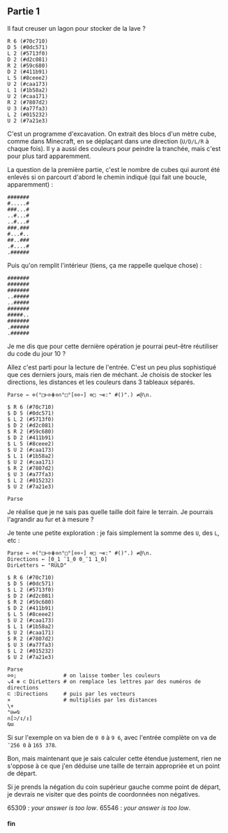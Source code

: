 ## Partie 1

Il faut creuser un lagon pour stocker de la lave ?

```no_run
R 6 (#70c710)
D 5 (#0dc571)
L 2 (#5713f0)
D 2 (#d2c081)
R 2 (#59c680)
D 2 (#411b91)
L 5 (#8ceee2)
U 2 (#caa173)
L 1 (#1b58a2)
U 2 (#caa171)
R 2 (#7807d2)
U 3 (#a77fa3)
L 2 (#015232)
U 2 (#7a21e3)
```

C'est un programme d'excavation. On extrait des blocs d'un mètre cube, comme dans Minecraft, en se déplaçant dans une direction (`U/D/L/R` à chaque fois). Il y a aussi des couleurs pour peindre la tranchée, mais c'est pour plus tard apparemment.

La question de la première partie, c'est le nombre de cubes qui auront été enlevés si on parcourt d'abord le chemin indiqué (qui fait une boucle, apparemment) :

```no_run
#######
#.....#
###...#
..#...#
..#...#
###.###
#...#..
##..###
.#....#
.######
```

Puis qu'on remplit l'intérieur (tiens, ça me rappelle quelque chose) :

```no_run
#######
#######
#######
..#####
..#####
#######
#####..
#######
.######
.######
```

Je me dis que pour cette dernière opération je pourrai peut-être réutiliser du code du jour 10 ?

Allez c'est parti pour la lecture de l'entrée. C'est un peu plus sophistiqué que ces derniers jours, mais rien de méchant. Je choisis de stocker les directions, les distances et les couleurs dans 3 tableaux séparés.

```
Parse ← ⊜(°□⊢⊙⋕⊙∩°□°[⊙⊙∘] ⊜□ ¬∊:" #()".) ≠@\n.

$ R 6 (#70c710)
$ D 5 (#0dc571)
$ L 2 (#5713f0)
$ D 2 (#d2c081)
$ R 2 (#59c680)
$ D 2 (#411b91)
$ L 5 (#8ceee2)
$ U 2 (#caa173)
$ L 1 (#1b58a2)
$ U 2 (#caa171)
$ R 2 (#7807d2)
$ U 3 (#a77fa3)
$ L 2 (#015232)
$ U 2 (#7a21e3)

Parse
```

Je réalise que je ne sais pas quelle taille doit faire le terrain. Je pourrais l'agrandir au fur et à mesure ?

Je tente une petite exploration : je fais simplement la somme des `U`, des `L`, etc :

```
Parse ← ⊜(°□⊢⊙⋕⊙∩°□°[⊙⊙∘] ⊜□ ¬∊:" #()".) ≠@\n.
Directions ← [0_1 ¯1_0 0_¯1 1_0]
DirLetters ← "RULD"

$ R 6 (#70c710)
$ D 5 (#0dc571)
$ L 2 (#5713f0)
$ D 2 (#d2c081)
$ R 2 (#59c680)
$ D 2 (#411b91)
$ L 5 (#8ceee2)
$ U 2 (#caa173)
$ L 1 (#1b58a2)
$ U 2 (#caa171)
$ R 2 (#7807d2)
$ U 3 (#a77fa3)
$ L 2 (#015232)
$ U 2 (#7a21e3)

Parse
⊙⊙;               # on laisse tomber les couleurs
↘4 ⊛ ⊂ DirLetters # on remplace les lettres par des numéros de directions
⊏ :Directions     # puis par les vecteurs
×                 # multipliés par les distances
\+
°⊟⇌⍉
∩[⊃/↧/↥]
⍉⊟
```

Si sur l'exemple on va bien de `0 0` à `9 6`, avec l'entrée complète on va de `¯256 0` à `165 378`.

Bon, mais maintenant que je sais calculer cette étendue justement, rien ne s'oppose à ce que j'en déduise une taille de terrain appropriée et un point de départ.

Si je prends la négation du coin supérieur gauche comme point de départ, je devrais ne visiter que des points de coordonnées non négatives.


65309 : _your answer is too low_.
65546 : _your answer is too low_.

#### fin

